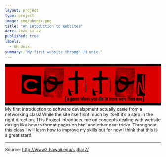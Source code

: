 ```yaml
---
layout: project
type: project
image: img/uhunix.png
title: "An Intoduction to Websites"
date: 2020-11-22
published: true
labels:
  - UH Unix
summary: "My first website through UH unix."
---
```

<img class="img-fluid" src="../img/cotton/cotton-header.png">
My first introduction to software development actually came from a networking class! While the site itself isnt much by itself it's a step in the right direction. This Project introduced me on concepts dealing with website design like how to format pages on html and other neat tricks. Throughout this class I will learn how to improve my skills but for now I think that this is a great start!


<hr>

Source: <a href="http://www2.hawaii.edu/~jdiaz7/">http://www2.hawaii.edu/~jdiaz7/</a>
